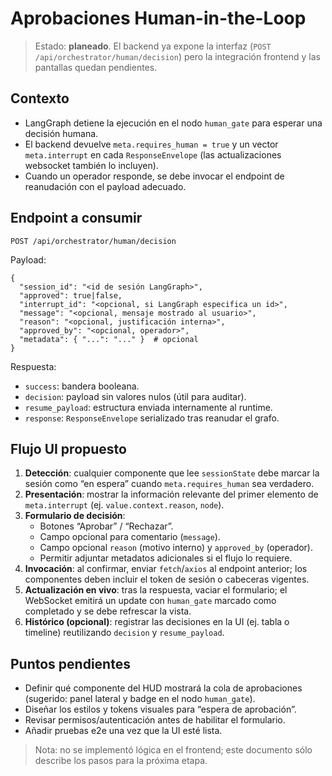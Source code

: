 # Aprobaciones Human-in-the-Loop

> Estado: **planeado**. El backend ya expone la interfaz (`POST /api/orchestrator/human/decision`) pero la integración frontend y las pantallas quedan pendientes.

## Contexto
- LangGraph detiene la ejecución en el nodo `human_gate` para esperar una decisión humana.
- El backend devuelve `meta.requires_human = true` y un vector `meta.interrupt` en cada `ResponseEnvelope` (las actualizaciones websocket también lo incluyen).
- Cuando un operador responde, se debe invocar el endpoint de reanudación con el payload adecuado.

## Endpoint a consumir
```
POST /api/orchestrator/human/decision
```
Payload:
```
{
  "session_id": "<id de sesión LangGraph>",
  "approved": true|false,
  "interrupt_id": "<opcional, si LangGraph especifica un id>",
  "message": "<opcional, mensaje mostrado al usuario>",
  "reason": "<opcional, justificación interna>",
  "approved_by": "<opcional, operador>",
  "metadata": { "...": "..." }  # opcional
}
```
Respuesta:
- `success`: bandera booleana.
- `decision`: payload sin valores nulos (útil para auditar).
- `resume_payload`: estructura enviada internamente al runtime.
- `response`: `ResponseEnvelope` serializado tras reanudar el grafo.

## Flujo UI propuesto
1. **Detección**: cualquier componente que lee `sessionState` debe marcar la sesión como “en espera” cuando `meta.requires_human` sea verdadero.
2. **Presentación**: mostrar la información relevante del primer elemento de `meta.interrupt` (ej. `value.context.reason`, `node`).
3. **Formulario de decisión**:
   - Botones “Aprobar” / “Rechazar”.
   - Campo opcional para comentario (`message`).
   - Campo opcional `reason` (motivo interno) y `approved_by` (operador).
   - Permitir adjuntar metadatos adicionales si el flujo lo requiere.
4. **Invocación**: al confirmar, enviar `fetch`/`axios` al endpoint anterior; los componentes deben incluir el token de sesión o cabeceras vigentes.
5. **Actualización en vivo**: tras la respuesta, vaciar el formulario; el WebSocket emitirá un update con `human_gate` marcado como completado y se debe refrescar la vista.
6. **Histórico (opcional)**: registrar las decisiones en la UI (ej. tabla o timeline) reutilizando `decision` y `resume_payload`.

## Puntos pendientes
- Definir qué componente del HUD mostrará la cola de aprobaciones (sugerido: panel lateral y badge en el nodo `human_gate`).
- Diseñar los estilos y tokens visuales para “espera de aprobación”.
- Revisar permisos/autenticación antes de habilitar el formulario.
- Añadir pruebas e2e una vez que la UI esté lista.

> Nota: no se implementó lógica en el frontend; este documento sólo describe los pasos para la próxima etapa.
